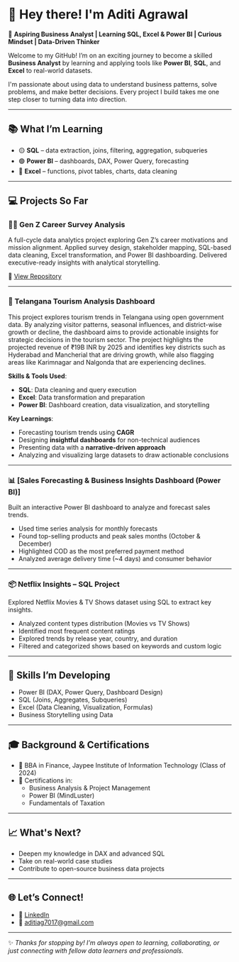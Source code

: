 # 👋 Hey there! I'm Aditi Agrawal

🎯 **Aspiring Business Analyst | Learning SQL, Excel & Power BI | Curious Mindset | Data-Driven Thinker**

Welcome to my GitHub! I’m on an exciting journey to become a skilled **Business Analyst** by learning and applying tools like **Power BI**, **SQL**, and **Excel** to real-world datasets.

I'm passionate about using data to understand business patterns, solve problems, and make better decisions. Every project I build takes me one step closer to turning data into direction.

---

## 📚 What I’m Learning
- 🟡 **SQL** – data extraction, joins, filtering, aggregation, subqueries  
- 🟢 **Power BI** – dashboards, DAX, Power Query, forecasting  
- 🔵 **Excel** – functions, pivot tables, charts, data cleaning  

---

## 💻 Projects So Far


### 🧑‍🎓 Gen Z Career Survey Analysis
A full-cycle data analytics project exploring Gen Z’s career motivations and mission alignment. Applied survey design, stakeholder mapping, SQL-based data cleaning, Excel transformation, and Power BI dashboarding. Delivered executive-ready insights with analytical storytelling.

🔗 [View Repository](https://github.com/AditiAgrawal04/genz-career-survey-project)

---

### 📍 Telangana Tourism Analysis Dashboard

This project explores tourism trends in Telangana using open government data. By analyzing visitor patterns, seasonal influences, and district-wise growth or decline, the dashboard aims to provide actionable insights for strategic decisions in the tourism sector. The project highlights the projected revenue of ₹19B INR by 2025 and identifies key districts such as Hyderabad and Mancherial that are driving growth, while also flagging areas like Karimnagar and Nalgonda that are experiencing declines.

**Skills & Tools Used**:  
- **SQL**: Data cleaning and query execution  
- **Excel**: Data transformation and preparation  
- **Power BI**: Dashboard creation, data visualization, and storytelling  

**Key Learnings**:  
- Forecasting tourism trends using **CAGR**  
- Designing **insightful dashboards** for non-technical audiences  
- Presenting data with a **narrative-driven approach**  
- Analyzing and visualizing large datasets to draw actionable conclusions  

---

### 📊 [Sales Forecasting & Business Insights Dashboard (Power BI)]
Built an interactive Power BI dashboard to analyze and forecast sales trends.
- Used time series analysis for monthly forecasts
- Found top-selling products and peak sales months (October & December)
- Highlighted COD as the most preferred payment method
- Analyzed average delivery time (~4 days) and consumer behavior

---

### 📦 Netflix Insights – SQL Project
Explored Netflix Movies & TV Shows dataset using SQL to extract key insights.
- Analyzed content types distribution (Movies vs TV Shows)
- Identified most frequent content ratings
- Explored trends by release year, country, and duration
- Filtered and categorized shows based on keywords and custom logic

---

## 🧠 Skills I’m Developing
- Power BI (DAX, Power Query, Dashboard Design)
- SQL (Joins, Aggregates, Subqueries)
- Excel (Data Cleaning, Visualization, Formulas)
- Business Storytelling using Data

---

## 🎓 Background & Certifications
- 📘 BBA in Finance, Jaypee Institute of Information Technology (Class of 2024)
- 📜 Certifications in:  
  - Business Analysis & Project Management  
  - Power BI (MindLuster)  
  - Fundamentals of Taxation

---

## 📈 What's Next?
- Deepen my knowledge in DAX and advanced SQL
- Take on real-world case studies
- Contribute to open-source business data projects

---

## 🌐 Let’s Connect!
- 💼 [LinkedIn](https://www.linkedin.com/in/aditi-agrawal04)
- 📧 aditiag7017@gmail.com

---

✨ *Thanks for stopping by! I’m always open to learning, collaborating, or just connecting with fellow data learners and professionals.*
